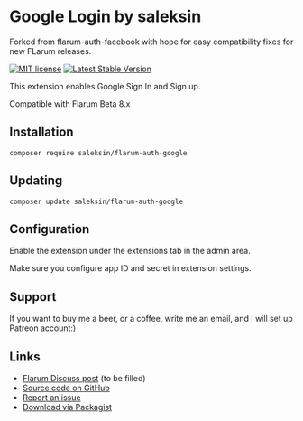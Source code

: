 # Google Login by saleksin

Forked from flarum-auth-facebook with hope for easy compatibility fixes for new FLarum releases.

[![MIT license](https://img.shields.io/badge/license-MIT-blue.svg)](https://github.com/flagrow/byobu/blob/master/LICENSE.md) [![Latest Stable Version](https://img.shields.io/packagist/v/saleksin/flarum-auth-google.svg)](https://packagist.org/packages/saleksin/flarum-auth-google)

This extension enables Google Sign In and Sign up.

Compatible with Flarum Beta 8.x

## Installation

    composer require saleksin/flarum-auth-google

## Updating

    composer update saleksin/flarum-auth-google

## Configuration

Enable the extension under the extensions tab in the admin area.

Make sure you configure app ID and secret in extension settings.

## Support

If you want to buy me a beer, or a coffee, write me an email, and I will set up
Patreon account:)
## Links

- [Flarum Discuss post](https://discuss.flarum.org/) (to be filled)
- [Source code on GitHub](https://github.com/saleksin/flarum-auth-google)
- [Report an issue](https://github.com/saleksin/flarum-auth-google/issues)
- [Download via Packagist](https://packagist.org/packages/saleksin/flarum-auth-google)
